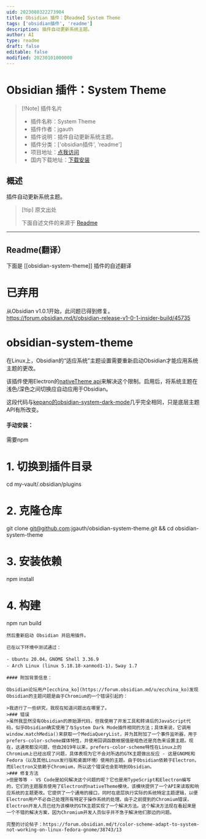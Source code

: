 ```yaml
---
uid: 2023080322273904
title: Obsidian 插件：【Readme】System Theme
tags: ['obsidian插件', 'readme']
description: 插件自动更新系统主题。
author: AI
type: readme
draft: false
editable: false
modified: 20230101000000
---
```


# Obsidian 插件：System Theme

> [!Note] 插件名片
> - 插件名称：System Theme
> - 插件作者：jgauth
> - 插件说明：插件自动更新系统主题。
> - 插件分类：['obsidian插件', 'readme']
> - 项目地址：[点我访问](https://github.com/jgauth/obsidian-system-theme)
> - 国内下载地址：[下载安装](https://pkmer.cn/products/plugin/pluginMarket/?obsidian-system-theme)

## 概述

插件自动更新系统主题。



> [!tip] 原文出处
> 
>下面自述文件的来源于 [Readme](https://ghproxy.net/https://raw.githubusercontent.com/jgauth/obsidian-system-theme/master/README.md)
> 

---

## Readme(翻译）

下面是 [[obsidian-system-theme]] 插件的自述翻译


# 已弃用
从Obsidian v1.0.1开始，此问题已得到修复。https://forum.obsidian.md/t/obsidian-release-v1-0-1-insider-build/45735

# obsidian-system-theme

在Linux上，Obsidian的“适应系统”主题设置需要重新启动Obsidian才能应用系统主题的更改。

该插件使用Electron的[nativeTheme api](https://www.electronjs.org/docs/latest/api/native-theme)来解决这个限制。启用后，将系统主题在浅色/深色之间切换应自动应用于Obsidian。

这段代码与[kepano的obsidian-system-dark-mode](https://github.com/kepano/obsidian-system-dark-mode)几乎完全相同，只是底层主题API有所改变。

#### 手动安装：
需要npm

# 1. 切换到插件目录
cd my-vault/.obsidian/plugins

# 2. 克隆仓库
git clone git@github.com:jgauth/obsidian-system-theme.git && cd obsidian-system-theme

# 3. 安装依赖
npm install

# 4. 构建
npm run build
```
然后重新启动 Obsidian 并启用插件。

已在以下环境中测试通过：

- Ubuntu 20.04，GNOME Shell 3.36.9
- Arch Linux (linux 5.18.18-xanmod1-1)，Sway 1.7

#### 附加背景信息：

Obsidian论坛用户[ecchina_ko](https://forum.obsidian.md/u/ecchina_ko)发现Obsidian的主题问题是由于Chromium的一个错误引起的：

>我进行了一些研究，我现在知道问题出在哪里了。
>### 错误
>虽然我显然没有Obsidian的原始源代码，但我使用了开发工具和转译后的JavaScript代码，似乎Obsidian确实使用了与System Dark Mode插件相同的方法；具体来说，它调用window.matchMedia()来获取一个MediaQueryList，并为其附加了一个事件监听器，用于prefers-color-scheme媒体特性，并使用回调函数根据值是暗色还是亮色来设置主题。现在，这通常都没问题，但自2019年以来，prefers-color-scheme特性在Linux上的Chromium上已经出现了问题，具体表现为它不会对所选的GTK主题做出反应 - 这是GNOME和Fedora（以及其他Linux发行版和桌面环境）使用的主题。由于Obsidian依赖于Electron，而Electron又依赖于Chromium，所以这个错误也会影响到Obsidian。
>### 修复方法
>但是等等 - VS Code是如何解决这个问题的呢？它也是用TypeScript和Electron编写的，它们的主题服务使用了Electron的nativeTheme模块，该模块提供了一个API来读取和响应系统的主题更改。它提供了一个通用的接口，同时在底层执行实际的系统特定主题逻辑，以便Electron用户不必自己处理所有特定于操作系统的处理。由于之前提到的Chromium错误，Electron开发人员已经为该模块的GTK主题实现了一个解决方法。这个解决方法现在看起来是一个不错的解决方案，因为Chromium开发人员似乎并不急于解决他们那边的问题。

完整的讨论帖子：https://forum.obsidian.md/t/color-scheme-adapt-to-system-not-working-on-linux-fedora-gnome/38743/13



